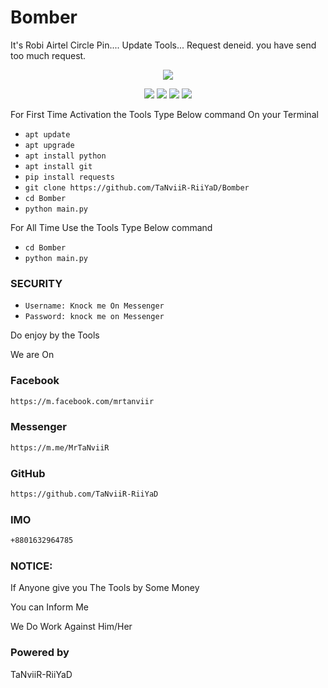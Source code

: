 # Bomber
It's Robi Airtel Circle Pin.... Update Tools... Request deneid. you have send too much request.

<p align="center">
<img src="https://img.shields.io/badge/SMS-BOMBER-green">
<p/>
<p align="center">
<img src="https://img.shields.io/badge/Don't%20Use%20It-any%20Bad%20way-cyan">
<img src="https://img.shields.io/badge/version-2.0.2-red">
<img src="https://img.shields.io/badge/Created%20by-TaNviiR--RiiYaD-yellow">
<img src="https://img.shields.io/badge/MADE%20IN-BANGLADESH-lightgrey">
<p/>
For First Time Activation the  Tools
Type Below command On your Terminal

* `apt update`
* `apt upgrade`
* `apt install python`
* `apt install git`
* `pip install requests`
* `git clone https://github.com/TaNviiR-RiiYaD/Bomber`
* `cd Bomber`
* `python main.py`


For All Time Use the Tools 
Type Below command


* `cd Bomber`
* `python main.py`


### SECURITY
* `Username: Knock me On Messenger`
* `Password: knock me on Messenger`

Do enjoy by the Tools

We are On

### Facebook
```bash
https://m.facebook.com/mrtanviir
```
### Messenger
```bash
https://m.me/MrTaNviiR
```
### GitHub
```bash
https://github.com/TaNviiR-RiiYaD
```
### IMO
```bash
+8801632964785
```


### NOTICE:
If Anyone give you The Tools by Some Money

You can Inform Me

We Do Work Against Him/Her

### Powered by
TaNviiR-RiiYaD
